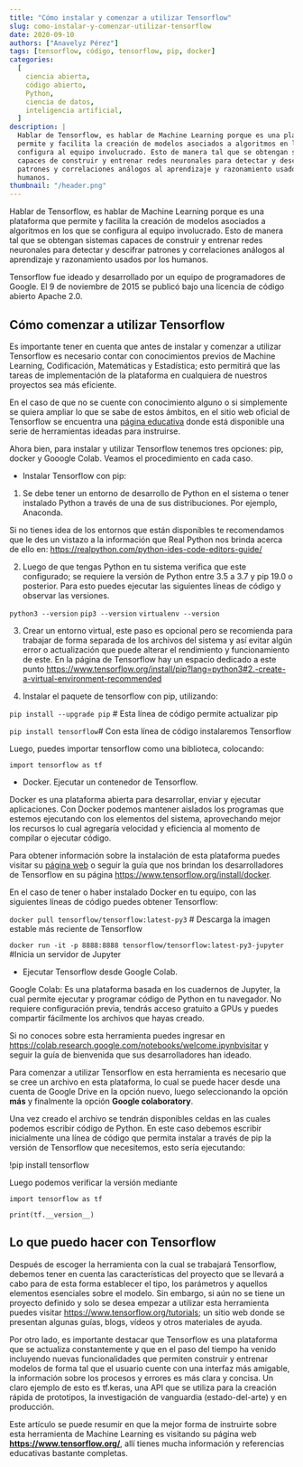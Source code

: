 ```yaml
---
title: "Cómo instalar y comenzar a utilizar Tensorflow"
slug: como-instalar-y-comenzar-utilizar-tensorflow
date: 2020-09-10
authors: ["Anavelyz Pérez"]
tags: [tensorflow, código, tensorflow, pip, docker]
categories:
  [
    ciencia abierta,
    código abierto,
    Python,
    ciencia de datos,
    inteligencia artificial,
  ]
description: |
  Hablar de Tensorflow, es hablar de Machine Learning porque es una plataforma que
  permite y facilita la creación de modelos asociados a algoritmos en los que se
  configura al equipo involucrado. Esto de manera tal que se obtengan sistemas
  capaces de construir y entrenar redes neuronales para detectar y descifrar
  patrones y correlaciones análogos al aprendizaje y razonamiento usados por los
  humanos.
thumbnail: "/header.png"
---
```


<!-- # Cómo instalar y comenzar a utilizar Tensorflow -->

Hablar de Tensorflow, es hablar de Machine Learning porque es una plataforma que
permite y facilita la creación de modelos asociados a algoritmos en los que se
configura al equipo involucrado. Esto de manera tal que se obtengan sistemas
capaces de construir y entrenar redes neuronales para detectar y descifrar
patrones y correlaciones análogos al aprendizaje y razonamiento usados por los
humanos.

<!-- TEASER_END -->

Tensorflow fue ideado y desarrollado por un equipo de programadores de Google.
El 9 de noviembre de 2015 se publicó bajo una licencia de código abierto Apache
2.0.

## Cómo comenzar a utilizar Tensorflow

Es importante tener en cuenta que antes de instalar y comenzar a utilizar
Tensorflow es necesario contar con conocimientos previos de Machine Learning,
Codificación, Matemáticas y Estadística; esto permitirá que las tareas de
implementación de la plataforma en cualquiera de nuestros proyectos sea más
eficiente.

En el caso de que no se cuente con conocimiento alguno o si simplemente se
quiera ampliar lo que se sabe de estos ámbitos, en el sitio web oficial de
Tensorflow se encuentra una
[página educativa](https://www.tensorflow.org/resources/learn-ml?hl=es) donde
está disponible una serie de herramientas ideadas para instruirse.

Ahora bien, para instalar y utilizar Tensorflow tenemos tres opciones: pip,
docker y Gooogle Colab. Veamos el procedimiento en cada caso.

- Instalar Tensorflow con pip:

1. Se debe tener un entorno de desarrollo de Python en el sistema o tener
   instalado Python a través de una de sus distribuciones. Por ejemplo,
   Anaconda.

Si no tienes idea de los entornos que están disponibles te recomendamos que le
des un vistazo a la información que Real Python nos brinda acerca de ello en:
https://realpython.com/python-ides-code-editors-guide/

2. Luego de que tengas Python en tu sistema verifica que este configurado; se
   requiere la versión de Python entre 3.5 a 3.7 y pip 19.0 o posterior. Para
   esto puedes ejecutar las siguientes líneas de código y observar las
   versiones.

`python3 --version` `pip3 --version` `virtualenv --version`

3. Crear un entorno virtual, este paso es opcional pero se recomienda para
   trabajar de forma separada de los archivos del sistema y así evitar algún
   error o actualización que puede alterar el rendimiento y funcionamiento de
   este. En la página de Tensorflow hay un espacio dedicado a este punto
   https://www.tensorflow.org/install/pip?lang=python3#2.-create-a-virtual-environment-recommended

1. Instalar el paquete de tensorflow con pip, utilizando:

`pip install --upgrade pip` # Esta línea de código permite actualizar pip

`pip install tensorflow`# Con esta línea de código instalaremos Tensorflow

Luego, puedes importar tensorflow como una biblioteca, colocando:

`import tensorflow as tf`

- Docker. Ejecutar un contenedor de Tensorflow.

Docker es una plataforma abierta para desarrollar, enviar y ejecutar
aplicaciones. Con Docker podemos mantener aislados los programas que estemos
ejecutando con los elementos del sistema, aprovechando mejor los recursos lo
cual agregaría velocidad y eficiencia al momento de compilar o ejecutar código.

Para obtener información sobre la instalación de esta plataforma puedes visitar
su [página web](https://docs.docker.com/get-docker/) o seguir la guía que nos
brindan los desarrolladores de Tensorflow en su página
https://www.tensorflow.org/install/docker.

En el caso de tener o haber instalado Docker en tu equipo, con las siguientes
líneas de código puedes obtener Tensorflow:

`docker pull tensorflow/tensorflow:latest-py3` # Descarga la imagen estable más
reciente de Tensorflow

`docker run -it -p 8888:8888 tensorflow/tensorflow:latest-py3-jupyter` #Inicia
un servidor de Jupyter

- Ejecutar Tensorflow desde Google Colab.

Google Colab: Es una plataforma basada en los cuadernos de Jupyter, la cual
permite ejecutar y programar código de Python en tu navegador. No requiere
configuración previa, tendrás acceso gratuito a GPUs y puedes compartir
fácilmente los archivos que hayas creado.

Si no conoces sobre esta herramienta puedes ingresar en
https://colab.research.google.com/notebooks/welcome.ipynbvisitar y seguir la
guía de bienvenida que sus desarrolladores han ideado.

Para comenzar a utilizar Tensorflow en esta herramienta es necesario que se cree
un archivo en esta plataforma, lo cual se puede hacer desde una cuenta de Google
Drive en la opción nuevo, luego seleccionando la opción **más** y finalmente la
opción **Google colaboratory**.

Una vez creado el archivo se tendrán disponibles celdas en las cuales podemos
escribir código de Python. En este caso debemos escribir inicialmente una línea
de código que permita instalar a través de pip la versión de Tensorflow que
necesitemos, esto sería ejecutando:

!pip install tensorflow

Luego podemos verificar la versión mediante

`import tensorflow as tf`

`print(tf.__version__)`

## Lo que puedo hacer con Tensorflow

Después de escoger la herramienta con la cual se trabajará Tensorflow, debemos
tener en cuenta las características del proyecto que se llevará a cabo para de
esta forma establecer el tipo, los parámetros y aquellos elementos esenciales
sobre el modelo. Sin embargo, si aún no se tiene un proyecto definido y solo se
desea empezar a utilizar esta herramienta puedes visitar
https://www.tensorflow.org/tutorials; un sitio web donde se presentan algunas
guías, blogs, vídeos y otros materiales de ayuda.

Por otro lado, es importante destacar que Tensorflow es una plataforma que se
actualiza constantemente y que en el paso del tiempo ha venido incluyendo nuevas
funcionalidades que permiten construir y entrenar modelos de forma tal que el
usuario cuente con una interfaz más amigable, la información sobre los procesos
y errores es más clara y concisa. Un claro ejemplo de esto es tf.keras, una API
que se utiliza para la creación rápida de prototipos, la investigación de
vanguardia (estado-del-arte) y en producción.

Este artículo se puede resumir en que la mejor forma de instruirte sobre esta
herramienta de Machine Learning es visitando su página web
**https://www.tensorflow.org/**, allí tienes mucha información y referencias
educativas bastante completas.
